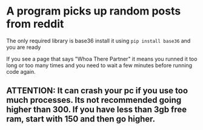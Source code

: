 # A program picks up random posts from reddit
The only required library is base36 install it using `pip install base36` and you are ready

If you see a page that says "Whoa There Partner" it means you runned it too long or too many times and you need to wait a few minutes before running code again.

## ATTENTION: It can crash your pc if you use too much processes. Its not recommended going higher than 300. If you have less than 3gb free ram, start with 150 and then go higher.

